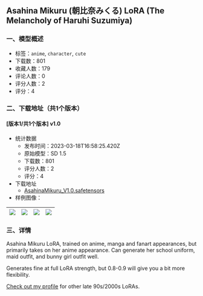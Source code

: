 ## Asahina Mikuru (朝比奈みくる) LoRA (The Melancholy of Haruhi Suzumiya)
### 一、模型概述

- 标签：`anime`, `character`, `cute`
- 下载数：801
- 收藏人数：179
- 评论人数：0
- 评分人数：2
- 评分：4

### 二、下载地址（共1个版本）

#### [版本1/共1个版本] v1.0

- 统计数据
  - 发布时间：2023-03-18T16:58:25.420Z
  - 原始模型：SD 1.5
  - 下载数：801
  - 评分人数：2
  - 评分：4
- 下载地址
  - [AsahinaMikuru_V1.0.safetensors](https://civitai.com/api/download/models/24844)
- 样例图像：

| <img src="https://image.civitai.com/xG1nkqKTMzGDvpLrqFT7WA/6a9d65c3-d05b-4770-3867-18f6ff904800/width=450/271626.jpeg" /> | <img src="https://image.civitai.com/xG1nkqKTMzGDvpLrqFT7WA/29e54273-22b6-457c-6842-acf4e7f84a00/width=450/271637.jpeg" /> | <img src="https://image.civitai.com/xG1nkqKTMzGDvpLrqFT7WA/0d47efca-6c5c-4405-1177-0a73ce4b5000/width=450/271631.jpeg" /> | <img src="https://image.civitai.com/xG1nkqKTMzGDvpLrqFT7WA/00bb03d8-0bd2-4906-6b7f-b80d9609fa00/width=450/271629.jpeg" /> |
| ---- | ---- | ---- | ---- |


### 三、详情
<p>Asahina Mikuru LoRA, trained on anime, manga and fanart appearances, but primarily takes on her anime appearance. Can generate her school uniform, maid outfit, and bunny girl outfit well.</p><p></p><p>Generates fine at full LoRA strength, but 0.8-0.9 will give you a bit more flexibility.</p><p></p><p><a target="_blank" rel="ugc" href="https://civitai.com/user/alexlf1">Check out my profile</a> for other late 90s/2000s LoRAs.</p>